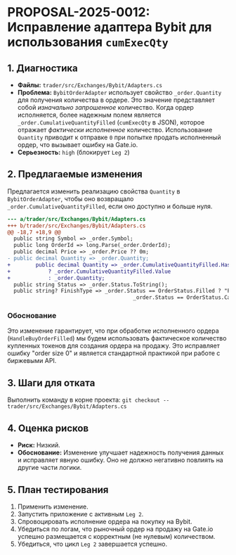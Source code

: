 # PROPOSAL-2025-0012: Исправление адаптера Bybit для использования `cumExecQty`

## 1. Диагностика

- **Файлы:** `trader/src/Exchanges/Bybit/Adapters.cs`
- **Проблема:** `BybitOrderAdapter` использует свойство `_order.Quantity` для получения количества в ордере. Это значение представляет собой *изначально запрошенное* количество. Когда ордер исполняется, более надежным полем является `_order.CumulativeQuantityFilled` (`cumExecQty` в JSON), которое отражает *фактически исполненное* количество. Использование `Quantity` приводит к отправке `0` при попытке продать исполненный ордер, что вызывает ошибку на Gate.io.
- **Серьезность:** `high` (блокирует `Leg 2`)

## 2. Предлагаемые изменения

Предлагается изменить реализацию свойства `Quantity` в `BybitOrderAdapter`, чтобы оно возвращало `_order.CumulativeQuantityFilled`, если оно доступно и больше нуля.

```diff
--- a/trader/src/Exchanges/Bybit/Adapters.cs
+++ b/trader/src/Exchanges/Bybit/Adapters.cs
@@ -18,7 +18,9 @@
  public string Symbol => _order.Symbol;
  public long OrderId => long.Parse(_order.OrderId);
  public decimal Price => _order.Price ?? 0m;
- public decimal Quantity => _order.Quantity;
+        public decimal Quantity => _order.CumulativeQuantityFilled.HasValue && _order.CumulativeQuantityFilled > 0 
+            ? _order.CumulativeQuantityFilled.Value 
+            : _order.Quantity;
  public string Status => _order.Status.ToString();
  public string? FinishType => _order.Status == OrderStatus.Filled ? "Filled" :
                                        _order.Status == OrderStatus.Cancelled ? "Cancelled" : null;

```

### Обоснование

Это изменение гарантирует, что при обработке исполненного ордера (`HandleBuyOrderFilled`) мы будем использовать фактическое количество купленных токенов для создания ордера на продажу. Это исправляет ошибку "order size 0" и является стандартной практикой при работе с биржевыми API.

## 3. Шаги для отката

Выполнить команду в корне проекта:
`git checkout -- trader/src/Exchanges/Bybit/Adapters.cs`

## 4. Оценка рисков

- **Риск:** Низкий.
- **Обоснование:** Изменение улучшает надежность получения данных и исправляет явную ошибку. Оно не должно негативно повлиять на другие части логики.

## 5. План тестирования

1.  Применить изменение.
2.  Запустить приложение с активным `Leg 2`.
3.  Спровоцировать исполнение ордера на покупку на Bybit.
4.  Убедиться по логам, что рыночный ордер на продажу на Gate.io успешно размещается с корректным (не нулевым) количеством.
5.  Убедиться, что цикл `Leg 2` завершается успешно.